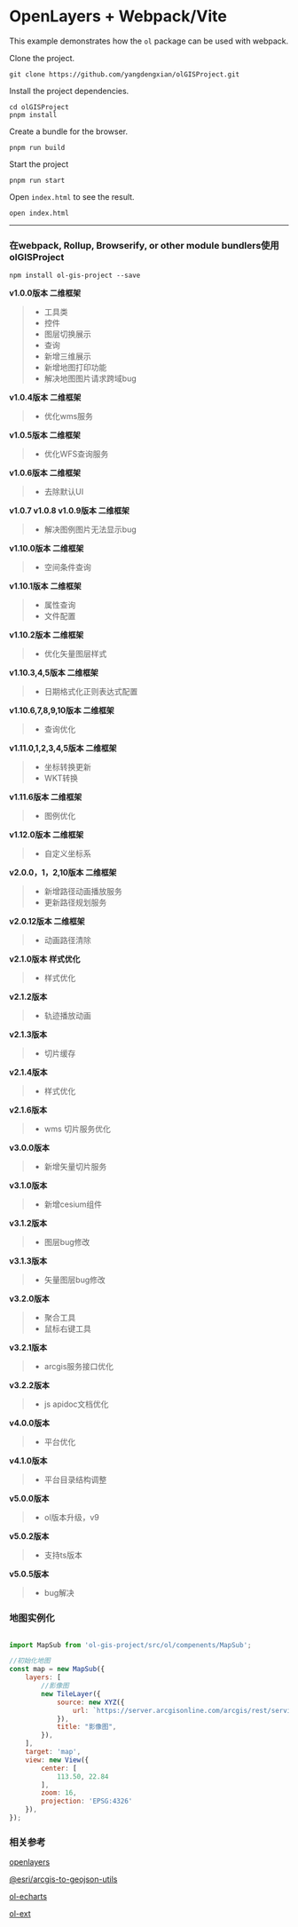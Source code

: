 # OpenLayers + Webpack/Vite

This example demonstrates how the `ol` package can be used with webpack.

Clone the project.

    git clone https://github.com/yangdengxian/olGISProject.git

Install the project dependencies.

    cd olGISProject
    pnpm install

Create a bundle for the browser.

    pnpm run build

Start the project

    pnpm run start

Open `index.html` to see the result.

    open index.html

-----

### 在webpack, Rollup, Browserify, or other module bundlers使用olGISProject

````
npm install ol-gis-project --save
````

**v1.0.0版本 二维框架**

> * 工具类
> * 控件
> * 图层切换展示
> * 查询
> * 新增三维展示
> * 新增地图打印功能
> * 解决地图图片请求跨域bug

**v1.0.4版本 二维框架**

> * 优化wms服务

**v1.0.5版本 二维框架**

> * 优化WFS查询服务

**v1.0.6版本 二维框架**

> * 去除默认UI

**v1.0.7 v1.0.8 v1.0.9版本 二维框架**

> * 解决图例图片无法显示bug


**v1.10.0版本 二维框架**

> * 空间条件查询

**v1.10.1版本 二维框架**

> * 属性查询
> * 文件配置

**v1.10.2版本 二维框架**

> * 优化矢量图层样式

**v1.10.3,4,5版本 二维框架**

> * 日期格式化正则表达式配置

**v1.10.6,7,8,9,10版本 二维框架**

> * 查询优化


**v1.11.0,1,2,3,4,5版本 二维框架**

> * 坐标转换更新
> * WKT转换

**v1.11.6版本 二维框架**

> * 图例优化

**v1.12.0版本 二维框架**

> * 自定义坐标系

**v2.0.0，1，2,10版本 二维框架**

> * 新增路径动画播放服务
> * 更新路径规划服务

**v2.0.12版本 二维框架**

> * 动画路径清除

**v2.1.0版本 样式优化**

> * 样式优化

**v2.1.2版本**

> * 轨迹播放动画

**v2.1.3版本**

> * 切片缓存

**v2.1.4版本**

> * 样式优化

**v2.1.6版本**

> * wms 切片服务优化

**v3.0.0版本**

> * 新增矢量切片服务 

**v3.1.0版本**

> * 新增cesium组件

**v3.1.2版本**

> * 图层bug修改

**v3.1.3版本**

> * 矢量图层bug修改

**v3.2.0版本**

> * 聚合工具
> * 鼠标右键工具
> 

**v3.2.1版本**

> * arcgis服务接口优化

**v3.2.2版本**

> * js apidoc文档优化

**v4.0.0版本**

> * 平台优化

**v4.1.0版本**

> * 平台目录结构调整
>

**v5.0.0版本**
> * ol版本升级，v9

**v5.0.2版本**
> * 支持ts版本

**v5.0.5版本**
> * bug解决

### 地图实例化
```javascript

import MapSub from 'ol-gis-project/src/ol/compenents/MapSub';

//初始化地图
const map = new MapSub({
    layers: [
        //影像图
        new TileLayer({
            source: new XYZ({
                url: `https://server.arcgisonline.com/arcgis/rest/services/World_Imagery/MapServer/tile/{z}/{y}/{x}.png`
            }),
            title: "影像图",
        }),
    ],
    target: 'map',
    view: new View({
        center: [
            113.50, 22.84
        ],
        zoom: 16,
        projection: 'EPSG:4326'
    }),
});

```

### 相关参考

[openlayers][1]

[@esri/arcgis-to-geojson-utils][2]

[ol-echarts][3]

[ol-ext][4]


  [1]: https://github.com/openlayers/openlayers
  [2]: https://github.com/Esri/arcgis-to-geojson-utils
  [3]: https://github.com/sakitam-fdd/ol3Echarts
  [4]: https://github.com/Viglino/ol-ext